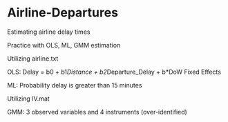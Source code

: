 # Airline-Departures

Estimating airline delay times

Practice with OLS, ML, GMM estimation

Utilizing airline.txt

OLS:
Delay = b0 + b1*Distance + b2*Departure_Delay + b*DoW Fixed Effects

ML:
Probability delay is greater than 15 minutes

Utilizing IV.mat

GMM:
3 observed variables and 4 instruments (over-identified)
